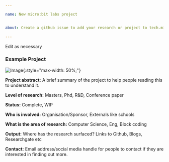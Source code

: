 ```yaml
---

name: New micro:bit labs project


about: Create a github issue to add your research or project to tech.microbit.org/labs

---
```


Edit as necessary

### Example Project

![Image](https://images.unsplash.com/photo-1552581234-26160f608093?ixlib=rb-1.2.1&ixid=eyJhcHBfaWQiOjEyMDd9&auto=format&fit=crop&w=1050&q=80){:style="max-width: 50%;"}

**Project abstract:** A brief summary of the project to help people reading this to understand it.

**Level of research:** Masters, Phd, R&D, Conference paper

**Status:** Complete, WIP

**Who is involved:** Organisation/Sponsor, Externals like schools

**What is the area of research:** Computer Science, Eng, Block coding

**Output:** Where has the research surfaced? Links to Github, Blogs, Researchgate etc

**Contact:** Email address/social media handle for people to contact if they are interested in finding out more.
